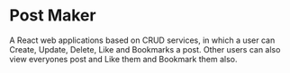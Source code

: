 # Post Maker
A React web applications based on CRUD services, in which a user can Create, Update, Delete, Like and Bookmarks a post. Other users can also view everyones post and Like them and Bookmark them also.
